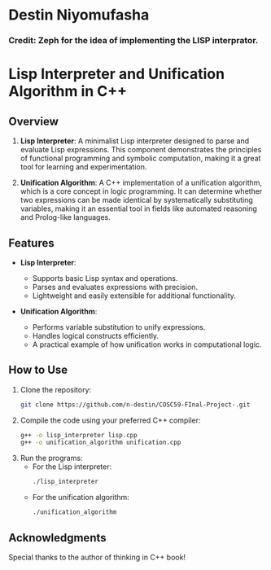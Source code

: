 # Destin Niyomufasha
### Credit: Zeph for the idea of implementing the LISP interprator.

# Lisp Interpreter and Unification Algorithm in C++

## Overview

1. **Lisp Interpreter**: A minimalist Lisp interpreter designed to parse and evaluate Lisp expressions. This component demonstrates the principles of functional programming and symbolic computation, making it a great tool for learning and experimentation.

2. **Unification Algorithm**: A C++ implementation of a unification algorithm, which is a core concept in logic programming. It can determine whether two expressions can be made identical by systematically substituting variables, making it an essential tool in fields like automated reasoning and Prolog-like languages.

## Features

- **Lisp Interpreter**:
  - Supports basic Lisp syntax and operations.
  - Parses and evaluates expressions with precision.
  - Lightweight and easily extensible for additional functionality.

- **Unification Algorithm**:
  - Performs variable substitution to unify expressions.
  - Handles logical constructs efficiently.
  - A practical example of how unification works in computational logic.


## How to Use

1. Clone the repository:
   ```bash
   git clone https://github.com/n-destin/COSC59-FInal-Project-.git
   ```
2. Compile the code using your preferred C++ compiler:
   ```bash
   g++ -o lisp_interpreter lisp.cpp
   g++ -o unification_algorithm unification.cpp
   ```
3. Run the programs:
   - For the Lisp interpreter:
     ```bash
     ./lisp_interpreter
     ```
   - For the unification algorithm:
     ```bash
     ./unification_algorithm
     ```

## Acknowledgments

Special thanks to the author of thinking in C++ book! 
